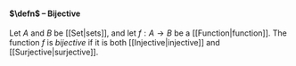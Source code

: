 #### $\defn$ – Bijective
Let $A$ and $B$ be [[Set|sets]], and let $f : A \to B$ be a [[Function|function]]. The function $f$ is *bijective* if it is both [[Injective|injective]] and [[Surjective|surjective]].